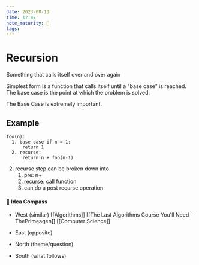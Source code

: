 ```yaml
---
date: 2023-08-13
time: 12:47
note_maturity: 🌱
tags: 
---
```


# Recursion

Something that calls itself over and over again

Simplest form is a function that calls itself until a "base case" is reached.
The base case is the point at which the problem is solved.

The Base Case is extremely important. 

## Example

```
foo(n):
  1. base case if n = 1:
	  return 1
  2. recurse:
	  return n + foo(n-1)
```

2. recurse step can be broken down into
	1. pre: n+
	2. recurse: call function
	3. can do a post recurse operation







#### 🧭  Idea Compass
- West  (similar) 
[[Algorithms]]
[[The Last Algorithms Course You'll Need - ThePrimeagen]]
[[Computer Science]]
- East (opposite)

- North (theme/question)

- South (what follows)
